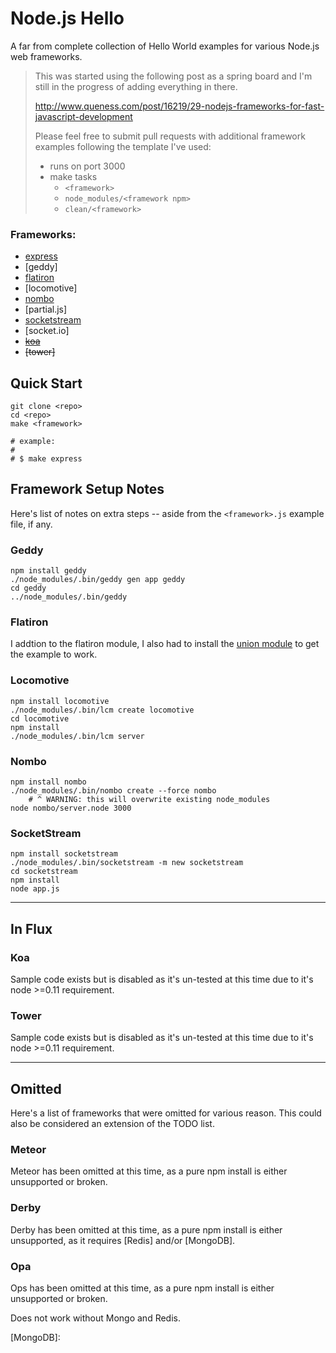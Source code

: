 # Node.js Hello <framework>

A far from complete collection of Hello World examples for various Node.js web frameworks.

> This was started using the following post as a spring board and I'm still in the progress of adding everything in there.
>
> http://www.queness.com/post/16219/29-nodejs-frameworks-for-fast-javascript-development
>
> Please feel free to submit pull requests with additional framework examples following the template I've used:
>
> * runs on port 3000
> * make tasks
>   * `<framework>`
>   * `node_modules/<framework npm>`
>   * `clean/<framework>`

### Frameworks:

* [express]
* [geddy]
* [flatiron]
* [locomotive]
* [nombo]
* [partial.js]
* [socketstream]
* [socket.io]
* ~~[koa]~~
* ~~[tower]~~

## Quick Start

    git clone <repo>
    cd <repo>
    make <framework>

    # example:
    #
    # $ make express

## Framework Setup Notes

Here's list of notes on extra steps -- aside from the `<framework>.js` example file, if any.

### Geddy

    npm install geddy
    ./node_modules/.bin/geddy gen app geddy
    cd geddy
    ../node_modules/.bin/geddy

### Flatiron

I addtion to the flatiron module, I also had to install the [union module] to get the example to work.

### Locomotive

    npm install locomotive
    ./node_modules/.bin/lcm create locomotive
    cd locomotive
    npm install
    ./node_modules/.bin/lcm server

### Nombo

    npm install nombo
    ./node_modules/.bin/nombo create --force nombo
        # ^ WARNING: this will overwrite existing node_modules
    node nombo/server.node 3000

### SocketStream

    npm install socketstream
    ./node_modules/.bin/socketstream -m new socketstream
    cd socketstream
    npm install
    node app.js

----

## In Flux

### Koa

Sample code exists but is disabled as it's un-tested at this time due to it's node >=0.11 requirement.

### Tower

Sample code exists but is disabled as it's un-tested at this time due to it's node >=0.11 requirement.

----

## Omitted

Here's a list of frameworks that were omitted for various reason. This could also be considered an extension of the TODO list.

### Meteor

Meteor has been omitted at this time, as a pure npm install is either unsupported or broken.

### Derby

Derby has been omitted at this time, as a pure npm install is either unsupported, as it requires [Redis] and/or [MongoDB].

### Opa

Ops has been omitted at this time, as a pure npm install is either unsupported or broken.

Does not work without Mongo and Redis.


[express]:
[geddy]:
[flatiron]:
[locomotive]:
[nombo]:
[partial.js]:
[socketstream]:
[socket.io]:
[koa]:
[tower]:

[union module]:
[Redis]:
[MongoDB]:
